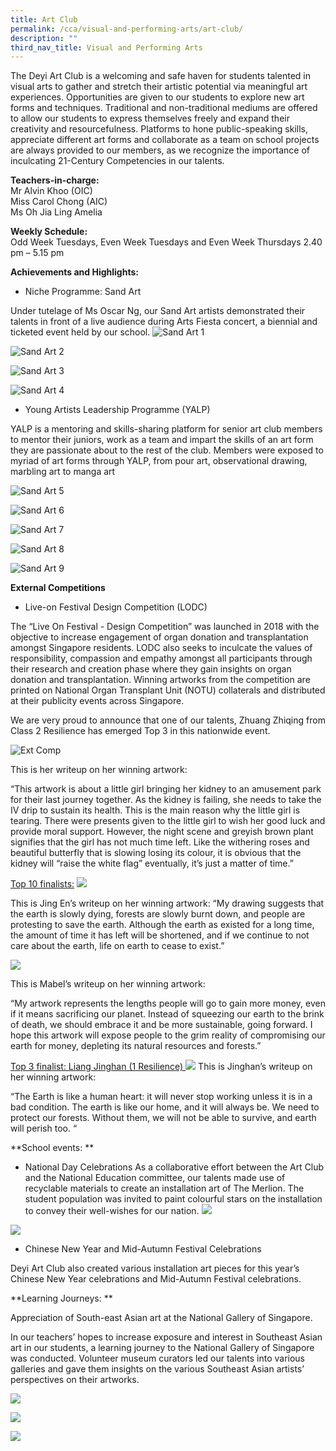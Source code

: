 ```yaml
---
title: Art Club
permalink: /cca/visual-and-performing-arts/art-club/
description: ""
third_nav_title: Visual and Performing Arts
---
```

<!--
<img src="/images/CCA/Visual%20Perf%20Arts/Art%20Club/2022_art%20club_pic1_pag-art%20club.jpg" style="width:25%">


"Before becoming the Art club president, one of the challenges I faced was my doubts. I was lucky enough to have met my friends, despite the different classes and levels and they were very supportive. With this leadership opportunity, I grew confident and courageous to lead and guide my peers in our artistic journey together." 
<br><br> 
<strong> Yeoh Liu Ying&nbsp;(Class 404) <br> Art Club President </strong>
	


The Art Club is built on a commitment to foster and inspire the young and talented artists. Art Club provides various avenues and platforms for the holistic development of students with a common interest in Art.

Students are engaged through the different art forms such as Batik, Ceramics, Painting, Digital Art, and High Art fashion to achieve the overarching objectives of lifelong learning and character building.

This mix of traditional and non-traditional mediums allow our students to express themselves freely and expand their creativity and resourcefulness. Students in Art Club are exposed to different art styles, artists and art movements through visits to art galleries and museums whenever possible to increase students’ appreciation and awareness of Art.

Teacher-in-charge: <br>
Mr Alvin Khoo (OIC) <br>
Miss Carol Chong (AIC) <br>
Ms Oh Jia Ling Amelia <br>
Mr Rahim Shukor  
  
**Weekly Schedule:** <br>
Every Tuesday and Thursday 2.40 pm – 5.15 pm  
  
**Achievements and Highlights:** <br>
Sand art <br>
Bin Painting - Displayed around Tech Ghee Neighbourhood <br>
Art Movement Exhibition <br>
Art Sports Relay

**National Day Exhibition**
<u><strong> 1.  ARTs Club National Day Standees (with collaboration with Cheng San CC) displayed opposite Nanyang&nbsp; Polytechnic </strong></u>

![National Day Exhibition](/images/art%20club.jpg)

<u><strong> 2. Racial Harmony Day Standees in School </strong></u>
	
![](/images/ART%20CLUB%20%208.jpeg)


<u> <strong> 3.&nbsp;The following students won the grand prize in the ‘My Home My Town’ drawing contest organized by Toa Payoh&nbsp;Central&nbsp;Community in Aug 2021 </strong></u>

<figure>  
<img src="/images/CCA/Visual%20Perf%20Arts/Art%20Club/ART%20CLUB%20%202.jpeg">  
	<figcaption> <strong> Nelly Khoo Shi Xuan </strong>&nbsp;(Class 2 Integrity) </figcaption>  
</figure>


<figure>  
<img src="/images/ART%20CLUB%20%203.jpeg">  
	<figcaption> <strong> Jesslyn Laurencia Oktavianto&nbsp;</strong>&nbsp;(Class 303) </figcaption>  
</figure>


<!--<iframe src="https://docs.google.com/presentation/d/e/2PACX-1vSo7yhX8NuBa6XLzzRkzDh46pHlud8M-5SU48rfsejN8WuAVT5o05VjlC-yCsJOIMvyn46fwSLc7xTu/embed?start=false&amp;loop=true&amp;delayms=10000" frameborder="0" width="600" height="500" allowfullscreen="true"></iframe>

Code retain for learning at a later stage. WCK
-->




The Deyi Art Club is a welcoming and safe haven for students talented in visual arts to gather and stretch their artistic potential via meaningful art experiences. Opportunities are given to our students to explore new art forms and techniques. Traditional and non-traditional mediums are offered to allow our students to express themselves freely and expand their creativity and resourcefulness. Platforms to hone public-speaking skills, appreciate different art forms and collaborate as a team on school projects are always provided to our members, as we recognize the importance of inculcating 21-Century Competencies in our talents. 

**Teachers-in-charge:**  
Mr Alvin Khoo (OIC)  
Miss Carol Chong (AIC)  
Ms Oh Jia Ling Amelia  
  

**Weekly Schedule:**  
Odd Week Tuesdays, Even Week Tuesdays and Even Week Thursdays
2.40 pm – 5.15 pm

**Achievements and Highlights:**
* Niche Programme: Sand Art 

Under tutelage of Ms Oscar Ng, our Sand Art artists demonstrated their talents in front of a live audience during Arts Fiesta concert, a biennial and ticketed event held by our school.
![Sand Art 1](/images/CCA/Visual%20Perf%20Arts/Art%20Club/2023%20art%20club%20pic01.png)

![Sand Art 2](/images/CCA/Visual%20Perf%20Arts/Art%20Club/2023%20art%20club%20pic02.png)

![Sand Art 3](/images/CCA/Visual%20Perf%20Arts/Art%20Club/2023%20art%20club%20pic03.png)

![Sand Art 4](/images/CCA/Visual%20Perf%20Arts/Art%20Club/2023%20art%20club%20pic04.png)

* Young Artists Leadership Programme (YALP)

YALP is a mentoring and skills-sharing platform for senior art club members to mentor their juniors, work as a team and impart the skills of an art form they are passionate about to the rest of the club.  Members were exposed to myriad of art forms through YALP, from pour art, observational drawing, marbling art to manga art

![Sand Art 5](/images/CCA/Visual%20Perf%20Arts/Art%20Club/2023%20art%20club%20pic05.png)

![Sand Art 6](/images/CCA/Visual%20Perf%20Arts/Art%20Club/2023%20art%20club%20pic06.png)

![Sand Art 7](/images/CCA/Visual%20Perf%20Arts/Art%20Club/2023%20art%20club%20pic07.png)

![Sand Art 8](/images/CCA/Visual%20Perf%20Arts/Art%20Club/2023%20art%20club%20pic08.png)

![Sand Art 9](/images/CCA/Visual%20Perf%20Arts/Art%20Club/2023%20art%20club%20pic09.png)

**External Competitions**

* Live-on Festival Design Competition (LODC)

The “Live On Festival - Design Competition” was launched in 2018 with the objective to increase engagement of organ donation and transplantation amongst Singapore residents. LODC also seeks to inculcate the values of responsibility, compassion and empathy amongst all participants through their research and creation phase where they gain insights on organ donation and transplantation. Winning artworks from the competition are printed on National Organ Transplant Unit (NOTU) collaterals and distributed at their publicity events across Singapore.

We are very proud to announce that one of our talents, Zhuang Zhiqing from Class 2 Resilience has emerged Top 3 in this nationwide event.

![Ext Comp](/images/CCA/Visual%20Perf%20Arts/Art%20Club/2023%20art%20club%20pic10.png)

This is her writeup on her winning artwork:

“This artwork is about a little girl bringing her kidney to an amusement park for their last journey together. As the kidney is failing, she needs to take the IV drip to sustain its health. This is the main reason why the little girl is tearing. There were presents given to the little girl to wish her good luck and provide moral support. However, the night scene and greyish brown plant signifies that the girl has not much time left. Like the withering roses and beautiful butterfly that is slowing losing its colour, it is obvious that the kidney will “raise the white flag” eventually, it’s just a matter of time.”

<u>Top 10 finalists:</u>
![](/images/CCA/Visual%20Perf%20Arts/Art%20Club/2023%20art%20club%20pic11.png)

This is Jing En’s writeup on her winning artwork:
“My drawing suggests that the earth is slowly dying, forests are slowly burnt down, and people are protesting to save the earth. Although the earth as existed for a long time, the amount of time it has left will be shortened, and if we continue to not care about the earth, life on earth to cease to exist.”  

![](/images/CCA/Visual%20Perf%20Arts/Art%20Club/2023%20art%20club%20pic12.png)

This is Mabel’s writeup on her winning artwork:

“My artwork represents the lengths people will go to gain more money, even if it means sacrificing our planet. Instead of squeezing our earth to the brink of death, we should embrace it and be more sustainable, going forward. I hope this artwork will expose people to the grim reality of compromising our earth for money, depleting its natural resources and forests.”

<u>Top 3 finalist: Liang Jinghan (1 Resilience) </u>
![](/images/CCA/Visual%20Perf%20Arts/Art%20Club/2023%20art%20club%20pic13.png)
This is Jinghan’s writeup on her winning artwork:

“The Earth is like a human heart: it will never stop working unless it is in a bad condition. The earth is like our home, and it will always be. We need to protect our forests. Without them, we will not be able to survive, and earth will perish too. “

**School events: **
* National Day Celebrations
As a collaborative effort between the Art Club and the National Education committee, our talents made use of recyclable materials to create an installation art of The Merlion. The student population was invited to paint colourful stars on the installation to convey their well-wishes for our nation.
![](/images/CCA/Visual%20Perf%20Arts/Art%20Club/2023%20art%20club%20pic14.png)

![](/images/CCA/Visual%20Perf%20Arts/Art%20Club/2023%20art%20club%20pic15.png)

* Chinese New Year and Mid-Autumn Festival Celebrations

Deyi Art Club also created various installation art pieces for this year’s Chinese New Year celebrations and Mid-Autumn Festival celebrations. 


**Learning Journeys: **

Appreciation of South-east Asian art at the National Gallery of Singapore. 

In our teachers’ hopes to increase exposure and interest in Southeast Asian art in our students, a learning journey to the National Gallery of Singapore was conducted. Volunteer museum curators led our talents into various galleries and gave them insights on the various Southeast Asian artists’ perspectives on their artworks. 

![](/images/CCA/Visual%20Perf%20Arts/Art%20Club/2023%20art%20club%20pic16.png)

![](/images/CCA/Visual%20Perf%20Arts/Art%20Club/2023%20art%20club%20pic17.png)

![](/images/CCA/Visual%20Perf%20Arts/Art%20Club/2023%20art%20club%20pic18.png)